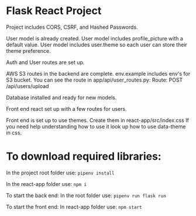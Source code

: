 # Flask React Project
Project includes CORS, CSRF, and Hashed Passwords.

User model is already created.
User model includes profile_picture with a default value.
User model includes user.theme so each user can store their theme preference.

Auth and User routes are set up.

AWS S3 routes in the backend are complete.
env.example includes env's for S3 bucket.
You can see the route in app/api/user_routes.py: Route: POST /api/users/upload

Database installed and ready for new models.

Front end react set up with a few routes for users.

Front end is set up to use themes. Create them in react-app/src/index.css
If you need help understanding how to use it look up how to use data-theme in css.

# To download required libraries:
In the project root folder use: `pipenv install`

In the react-app folder use: `npm i`

To start the back end: In the root folder use: `pipenv run flask run`

To start the front end: In react-app folder use: `npm start`
